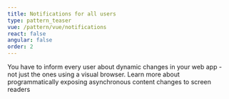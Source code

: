 ```yaml
---
title: Notifications for all users
type: pattern_teaser
vue: /pattern/vue/notifications
react: false
angular: false
order: 2
---
```


You have to inform every user about dynamic changes in your web app - not just the ones using a visual browser. Learn more about programmatically exposing asynchronous content changes to screen readers

